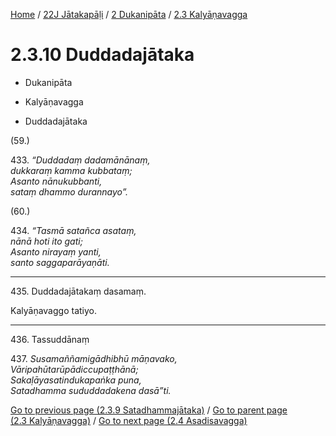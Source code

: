 
[Home](/) / [22J Jātakapāḷi](../../../22J.md) / [2 Dukanipāta](../../2.md) / [2.3 Kalyāṇavagga](../2.3.md)

# 2.3.10 Duddadajātaka

* Dukanipāta

* Kalyāṇavagga

* Duddadajātaka

(59.)

433\. _“Duddadaṃ dadamānānaṃ,_  
_dukkaraṃ kamma kubbataṃ;_  
_Asanto nānukubbanti,_  
_sataṃ dhammo durannayo”._  


(60.)

434\. _“Tasmā satañca asataṃ,_  
_nānā hoti ito gati;_  
_Asanto nirayaṃ yanti,_  
_santo saggaparāyaṇāti._  


---

435\. Duddadajātakaṃ dasamaṃ.

  
Kalyāṇavaggo tatiyo.



---

436\. Tassuddānaṃ



437\. _Susamaññamigādhibhū māṇavako,_  
_Vāripahūtarūpādiccupaṭṭhānā;_  
_Sakaḷāyasatindukapaṅka puna,_  
_Satadhamma sududdadakena dasā”ti._  


[Go to previous page (2.3.9 Satadhammajātaka)](2.3.9.md) / [Go to parent page (2.3 Kalyāṇavagga)](../2.3.md) / [Go to next page (2.4 Asadisavagga)](../2.4.md)


